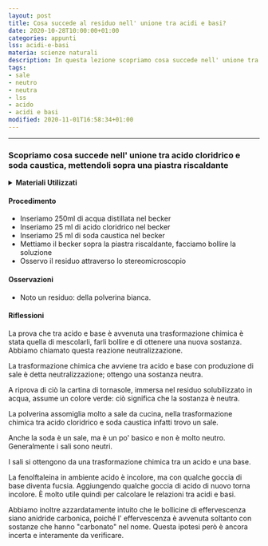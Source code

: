 ```yaml
---
layout: post
title: Cosa succede al residuo nell' unione tra acidi e basi?
date: 2020-10-28T10:00:00+01:00
categories: appunti
lss: acidi-e-basi
materia: scienze naturali
description: In questa lezione scopriamo cosa succede nell' unione tra acido cloridrico e soda caustica mettendoli sopra una piastra riscaldante. Capiamo il fenomeno della neutralizzazione e come funziona la fenolftaleina.
tags:
- sale
- neutro
- neutra
- lss
- acido
- acidi e basi
modified: 2020-11-01T16:58:34+01:00
---
```


---


### Scopriamo cosa succede nell' unione tra **acido cloridrico** e **soda caustica**, mettendoli sopra una piastra riscaldante

<details>
  <summary><b>Materiali Utilizzati</b></summary>
  
  • 25ml Acido cloridrico<br>
  • 25ml Soda caustica<br>
  • 250ml Acqua distillata<br>
  • 2 Pipette pasteur<br>
  • Becker<br>
  • Piastra riscaldante<br>
  • Stereomicroscopio<br>
</details>

#### Procedimento

- Inseriamo 250ml di acqua distillata nel becker
- Inseriamo 25 ml di acido cloridrico nel becker
- Inseriamo 25 ml di soda caustica nel becker
- Mettiamo il becker sopra la piastra riscaldante, facciamo bollire la soluzione
- Osservo il residuo attraverso lo stereomicroscopio

#### Osservazioni

- Noto un residuo: della polverina bianca.

#### Riflessioni

La prova che tra acido e base è avvenuta una trasformazione chimica è stata quella di mescolarli, farli bollire e di ottenere una nuova sostanza. Abbiamo chiamato questa reazione neutralizzazione.

La trasformazione chimica che avviene tra acido e base con produzione di sale è detta neutralizzazione; ottengo una sostanza neutra.

A riprova di ciò la cartina di tornasole, immersa nel residuo solubilizzato in acqua, assume un colore verde: ciò significa che la sostanza è neutra.

La polverina assomiglia molto a sale da cucina, nella trasformazione chimica tra acido cloridrico e soda caustica infatti trovo un sale. 

Anche la soda è un sale, ma è un po' basico e non è molto neutro. Generalmente i sali sono neutri.

I sali si ottengono da una trasformazione chimica tra un acido e una base.

La fenolftaleina in ambiente acido è incolore, ma con qualche goccia di base diventa fucsia. Aggiungendo qualche goccia di acido di nuovo torna incolore. È molto utile quindi per calcolare le relazioni tra acidi e basi.

Abbiamo inoltre azzardatamente intuito che le bollicine di effervescenza siano anidride carbonica, poiché l' effervescenza è avvenuta soltanto con sostanze che hanno "carbonato" nel nome. Questa ipotesi però è ancora incerta e interamente da verificare.
